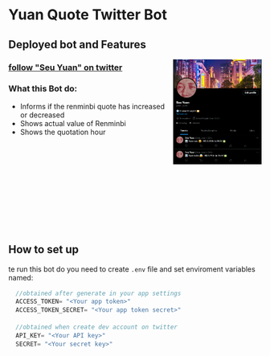# Yuan Quote Twitter Bot

## Deployed bot and Features
<img align="right" src="./images/image.png" alt="Mochawesome Report" width="35%" />

### <a href='https://twitter.com/seu_yuan'>follow "Seu Yuan" on twitter</a>

### What this Bot do:
<ul style="height=270px">
  <li>Informs if the renminbi quote has increased or decreased</li>
  <li>Shows actual value of Renminbi</li>
  <li>Shows the quotation hour</li>
</ul>

<br><br><br><br><br><br><br><br><br><br>

## How to set up

te run this bot do you need to create `.env` file and set enviroment variables named:

``` js
  //obtained after generate in your app settings
  ACCESS_TOKEN= "<Your app token>"
  ACCESS_TOKEN_SECRET= "<Your app token secret>"

  //obtained when create dev account on twitter
  API_KEY= "<Your API key>"
  SECRET= "<Your secret key>"
```


